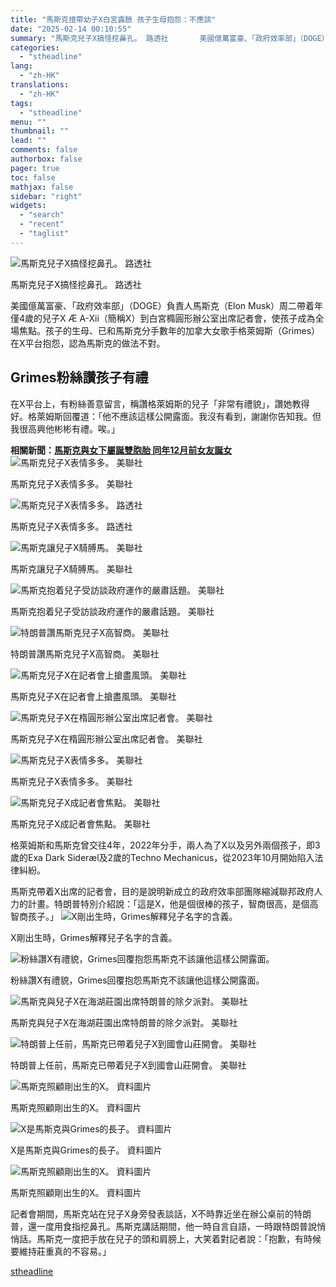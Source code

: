 ```yaml
---
title: "馬斯克擅帶幼子X白宮露臉 孩子生母抱怨：不應該"
date: "2025-02-14 00:10:55"
summary: "馬斯克兒子X搞怪挖鼻孔。 路透社       美國億萬富豪、「政府效率部」（DOGE）負責人..."
categories:
  - "stheadline"
lang:
  - "zh-HK"
translations:
  - "zh-HK"
tags:
  - "stheadline"
menu: ""
thumbnail: ""
lead: ""
comments: false
authorbox: false
pager: true
toc: false
mathjax: false
sidebar: "right"
widgets:
  - "search"
  - "recent"
  - "taglist"
---
```


![馬斯克兒子X搞怪挖鼻孔。 路透社](https://image.stheadline.com/f/680p0/0x0/100/none/6e154d633ddc50378b8765218a7f65ab/stheadline/inewsmedia/20250213/_2025021321455033949.jpg)

馬斯克兒子X搞怪挖鼻孔。 路透社




美國億萬富豪、「政府效率部」（DOGE）負責人馬斯克（Elon Musk）周二帶着年僅4歲的兒子X Æ A-Xii（簡稱X）到白宮橢圓形辦公室出席記者會，使孩子成為全場焦點。孩子的生母、已和馬斯克分手數年的加拿大女歌手格萊姆斯（Grimes）在X平台抱怨，認為馬斯克的做法不對。

Grimes粉絲讚孩子有禮
-------------

在X平台上，有粉絲善意留言，稱讚格萊姆斯的兒子「非常有禮貌」，讚她教得好。格萊姆斯回覆道：「他不應該這樣公開露面。我沒有看到，謝謝你告知我。但我很高興他彬彬有禮。唉。」

**相關新聞：[馬斯克與女下屬誕雙胞胎 同年12月前女友誕女](https://www.stheadline.com/realtime-world/3111847)**
 ![馬斯克兒子X表情多多。 美聯社](https://image.hkhl.hk/f/1024p0/0x0/100/none/f9cb6da737bbabf99cdd9dfdd38e5bc2/2025-02/Trump_93556--beb0a_0.jpg)


馬斯克兒子X表情多多。 美聯社



 ![馬斯克兒子X表情多多。 路透社](https://image.hkhl.hk/f/1024p0/0x0/100/none/765e436896b21621429ccc703ed46e0e/2025-02/d3dccf5c-e4b5-4b1f-9fe7-026ab9323149_02af69eb.jpg)


馬斯克兒子X表情多多。 路透社



 ![馬斯克讓兒子X騎膊馬。 美聯社](https://image.hkhl.hk/f/1024p0/0x0/100/none/f4633c0b664095b411065857edb73e91/2025-02/Trump_02116--bf855.jpg)


馬斯克讓兒子X騎膊馬。 美聯社



 ![馬斯克抱着兒子受訪談政府運作的嚴肅話題。 美聯社](https://image.hkhl.hk/f/1024p0/0x0/100/none/7d6d38ad00e551fe1ac87109222f9f63/2025-02/Trump_22037--4e484.jpg)


馬斯克抱着兒子受訪談政府運作的嚴肅話題。 美聯社



 ![特朗普讚馬斯克兒子X高智商。 美聯社](https://image.hkhl.hk/f/1024p0/0x0/100/none/007c1993b3791f0e8e0cba3d0ee54c9f/2025-02/Trump_33486--d75d2.jpg)


特朗普讚馬斯克兒子X高智商。 美聯社



 ![馬斯克兒子X在記者會上搶盡風頭。 美聯社](https://image.hkhl.hk/f/1024p0/0x0/100/none/20a16ceb6d376b88883f1c39680d288e/2025-02/Trump_74278--cdd64.jpg)


馬斯克兒子X在記者會上搶盡風頭。 美聯社



 ![馬斯克兒子X在楕圓形辦公室出席記者會。 美聯社](https://image.hkhl.hk/f/1024p0/0x0/100/none/980cf386629393223b115461b4f73ed3/2025-02/Trump_89659--93348.jpg)


馬斯克兒子X在楕圓形辦公室出席記者會。 美聯社



 ![馬斯克兒子X表情多多。 美聯社](https://image.hkhl.hk/f/1024p0/0x0/100/none/139c20682eacd6f74eb736532da30f35/2025-02/Trump_93423--0215b.jpg)


馬斯克兒子X表情多多。 美聯社



 ![馬斯克兒子X成記者會焦點。 美聯社](https://image.hkhl.hk/f/1024p0/0x0/100/none/27feaf46489915d4ac8bd97022cd960e/2025-02/Trump_97564--647de.jpg)


馬斯克兒子X成記者會焦點。 美聯社




格萊姆斯和馬斯克曾交往4年，2022年分手，兩人為了X以及另外兩個孩子，即3歲的Exa Dark Sideræl及2歲的Techno Mechanicus，從2023年10月開始陷入法律糾紛。

馬斯克帶着X出席的記者會，目的是說明新成立的政府效率部團隊縮減聯邦政府人力的計畫。特朗普特別介紹說：「這是X，他是個很棒的孩子，智商很高，是個高智商孩子。」
 ![X剛出生時，Grimes解釋兒子名字的含義。](https://image.hkhl.hk/f/1024p0/0x0/100/none/c2b1a59678c2ef5db797f6ef24076df7/2025-02/dzgsii4wn1x41.jpg)


X剛出生時，Grimes解釋兒子名字的含義。



 ![粉絲讚X有禮貌，Grimes回覆抱怨馬斯克不該讓他這樣公開露面。 ](https://image.hkhl.hk/f/1024p0/0x0/100/none/2636317881cf9151b54f2c4fe9c2fbb0/2025-02/IMG_5187.JPEG)


粉絲讚X有禮貌，Grimes回覆抱怨馬斯克不該讓他這樣公開露面。



 ![馬斯克與兒子X在海湖莊園出席特朗普的除夕派對。 美聯社](https://image.hkhl.hk/f/1024p0/0x0/100/none/1a79726966dd88a1acb3fe8d98fa166a/2025-02/Trump_94943--c82c2.jpg)


馬斯克與兒子X在海湖莊園出席特朗普的除夕派對。 美聯社



 ![ 特朗普上任前，馬斯克已帶着兒子X到國會山莊開會。 美聯社](https://image.hkhl.hk/f/1024p0/0x0/100/none/630ac9205506569502c41084e24430f6/2025-02/Trump_Musk_22664--979ff.jpg)


特朗普上任前，馬斯克已帶着兒子X到國會山莊開會。 美聯社



 ![馬斯克照顧剛出生的X。 資料圖片](https://image.hkhl.hk/f/1024p0/0x0/100/none/6e35fb88f907aeb55cce77862b611233/2025-02/WhatsApp_Image_2021-09-25_at_3_02_32_PM.jpeg)


馬斯克照顧剛出生的X。 資料圖片



 ![X是馬斯克與Grimes的長子。 資料圖片](https://image.hkhl.hk/f/1024p0/0x0/100/none/2ff4402cd55e1d4acbffce0a7a7da7b1/2025-02/WhatsApp_Image_2021-09-25_at_3_02_33_PM.jpeg)


X是馬斯克與Grimes的長子。 資料圖片



 ![馬斯克照顧剛出生的X。 資料圖片](https://image.hkhl.hk/f/1024p0/0x0/100/none/46c67172017493b6e5ab732e6b0d352c/2025-02/WhatsApp_Image_2021-09-25_at_3_02_33_PM_1_.jpeg)


馬斯克照顧剛出生的X。 資料圖片




記者會期間，馬斯克站在兒子X身旁發表談話，X不時靠近坐在辦公桌前的特朗普，還一度用食指挖鼻孔。馬斯克講話期間，他一時自言自語，一時跟特朗普說悄悄話。馬斯克一度把手放在兒子的頭和肩膀上，大笑着對記者說：「抱歉，有時候要維持莊重真的不容易。」

[stheadline](https://std.stheadline.com/realtime/article/2052661/即時-國際-馬斯克擅帶幼子X白宮露臉-孩子生母抱怨-不應該)
